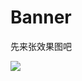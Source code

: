 # Banner
先来张效果图吧

![](https://user-gold-cdn.xitu.io/2018/4/11/162b4e30ba855a6d?w=360&h=240&f=gif&s=1266771)

